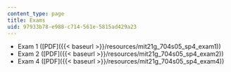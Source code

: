 ```yaml
---
content_type: page
title: Exams
uid: 97933b78-e988-c714-561e-5815ad429a23
---
```


*   Exam 1 ([PDF]({{< baseurl >}}/resources/mit21g_704s05_sp4_exam1))
*   Exam 2 ([PDF]({{< baseurl >}}/resources/mit21g_704s05_sp4_exam2))
*   Exam 4 ([PDF]({{< baseurl >}}/resources/mit21g_704s05_sp4_exam4))